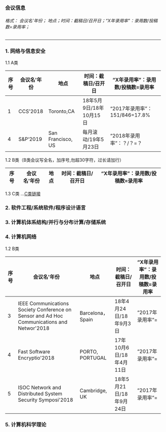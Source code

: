 ### 会议信息   

###### 格式：      会议名’年份； 地点；时间：截稿日/召开日；“X年录用率”：录用数/投稿数=录用率；    
---   
### 1. 网络与信息安全  
1.1 A类  

|序号| 会议名'年份 | 地点          | 时间：截稿日/召开日        | “X年录用率”：录用数/投稿数=录用率        |
| ------------- | ----------- |----------- |----------- |----------- |
|1| CCS'2018 | Toronto,CA     | 18年5月9日/18年10月15日     |“2017年录用率”：151/846=17.8%     |
|4| S&P‘2019     | San Francisco, US|每月滚动/19年5月23日|“2018年录用率”：？/？=？|



1.2 B类（B类会议写全名，加序号,勿超30字符，过长请加行）  

| 序号 | 会议名'年份 | 地点          | 时间：截稿日/召开日        | “X年录用率”：录用数/投稿数=录用率        |
| ------------- | ------------- | ----------- |----------- |----------- |


1.3 C类   ...[C类链接](security-C.md)  

### 2. 软件工程/系统软件/程序设计语言  
   
### 3. 计算机体系结构/并行与分布计算/存储系统   
   
### 4. 计算机网络  
1.2 B类

| 序号 | 会议名'年份 | 地点              | 时间：截稿日/召开日     | “X年录用率”：录用数/投稿数=录用率 |
| ---- | ----------- | ----------------- | ----------------------- | --------------------------------- |
|3|IEEE Communications Society Conference on Sensor and Ad Hoc Communications and Networ'2018|Barcelona，Spain|18年4月24日/18年9月3日|“2017年录用率”=|
|4|Fast Software Encryptio'2018|PORTO, PORTUGAL|17年10月6日/18年4月11日|“2017年录用率”=|
|5|ISOC Network and Distributed System Security Symposi'2018|Cambridge, UK|18年5月21日/18年9月24日|“2017年录用率”=|
### 5. 计算机科学理论   



